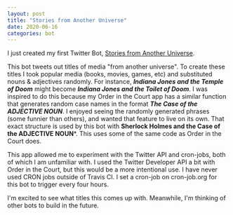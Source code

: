 ```yaml
---
layout: post
title: "Stories from Another Universe"
date: 2020-06-16
categories: bot
---
```


I just created my first Twitter Bot, [Stories from Another Universe][stories-universe]. 

This bot tweets out titles of media "from another universe". To create these titles I took popular media (books,
movies, games, etc) and substituted nouns & adjectives randomly. 
For instance, ***Indiana Jones and the Temple of Doom*** might become ***Indiana Jones and the Toilet of Doom***.
I was inspired to do this because my Order in the Court app has a similar function 
that generates random case names in the format
***The Case of the ADJECTIVE NOUN***. I enjoyed seeing the randomly generated phrases (some funnier than others), 
and wanted that 
feature to live on its own. That exact structure is used by this bot with 
**Sherlock Holmes and the Case of the ADJECTIVE NOUN***.
This uses some of the same code as Order in the Court does.

This app allowed me to experiment with the Twitter API and cron-jobs, both of which I am unfamiliar with. 
I used the Twitter Developer API a bit with Order in the Court, but this would be a more intentional use. 
I have never used CRON jobs outside of Travis CI. I set a cron-job on cron-job.org for this bot to trigger every
four hours.

I'm excited to see what titles this comes up with. Meanwhile, I'm thinking of other bots to build in the future.

[stories-universe]: https://twitter.com/StoriesUniverse